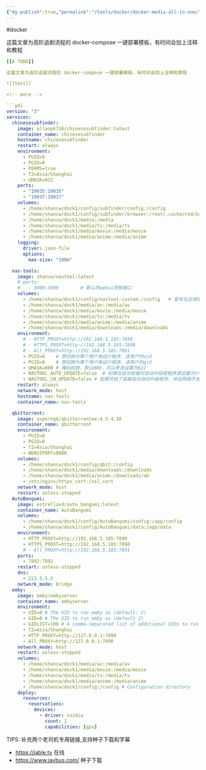 ```yaml
---
{"dg-publish":true,"permalink":"/tools/docker/docker-media-all-in-one/","created":"2024-05-27T15:37:47.449+08:00","updated":"2024-05-27T15:03:24.000+08:00"}
---
```


#docker 

这篇文章为高阶追剧流程的 docker-compose 一键部署模板，有时间会加上注释和教程

<!-- more -->

```yml
[[A TODO]] 

这篇文章为高阶追剧流程的 docker-compose 一键部署模板，有时间会加上注释和教程

![[test]]

<!-- more -->

```yml
version: "3"
services:
  chinesesubfinder:
    image: allanpk716/chinesesubfinder:latest
    container_name: chinesesubfinder
    hostname: chinesesubfinder
    restart: always
    environment:
      - PUID=0
      - PGID=0
      - PERMS=true
      - TZ=Asia/Shanghai
      - UMASK=022
    ports:
      - "19035:19035"
      - "19037:19037"
    volumes:
      - /home/shancw/dock1/config/subfinder/config:/config
      - /home/shancw/dock1/config/subfinder/browser:/root/.cache/rod/browser
      - /home/shancw/dock1/media:/media
      - /home/shancw/dock1/media/tv:/media/tv
      - /home/shancw/dock1/media/movie:/media/movie
      - /home/shancw/dock1/media/anime:/media/anime
    logging:
      driver: json-file
      options:
        max-size: "100m"

  nas-tools:
    image: shancw/nastool:latest
    # ports:
    #   - 3000:3000        # 默认的webui控制端口
    volumes:
      - /home/shancw/dock1/config/nastool-custom:/config   # 冒号左边请修改为你想保存配置的路径
      - /home/shancw/dock1/media/av:/media/av
      - /home/shancw/dock1/media/movie:/media/movie
      - /home/shancw/dock1/media/tv:/media/tv
      - /home/shancw/dock1/media/anime:/media/anime
      - /home/shancw/dock1/media/downloads:/media/downloads
    environment:
      # - HTTP_PROXY=http://192.168.5.185:7890
      # - HTTPS_PROXT=http://192.168.5.185:7890
      # - All_PROXY=http://192.168.5.185:7891
      - PUID=0    # 想切换为哪个用户来运行程序，该用户的uid
      - PGID=0    # 想切换为哪个用户来运行程序，该用户的gid
      - UMASK=000 # 掩码权限，默认000，可以考虑设置为022
      - NASTOOL_AUTO_UPDATE=false  # 如需在启动容器时自动升级程程序请设置为true
      - NASTOOL_CN_UPDATE=false # 如果开启了容器启动自动升级程序，并且网络不太友好时，可以设置为true，会使用国内源进行软件更新
    restart: always
    network_mode: host
    hostname: nas-tools
    container_name: nas-tools

  qbittorrent:
    image: superng6/qbittorrentee:4.5.4.10
    container_name: qbittorrent
    environment:
      - PUID=0
      - PGID=0
      - TZ=Asia/Shanghai
      - WEBUIPORT=8080
    volumes:
      - /home/shancw/dock1/config/qbit:/config
      - /home/shancw/dock1/media/downloads:/downloads
      - /home/shancw/dock1/media/anime:/downloads/ab
      - /etc/nginx/https_cert:/ssl_cert
    network_mode: host
    restart: unless-stopped
  AutoBangumi:
    image: estrellaxd/auto_bangumi:latest
    container_name: AutoBangumi
    volumes:
      - /home/shancw/dock1/config/AutoBangumi/config:/app/config
      - /home/shancw/dock1/config/AutoBangumi/data:/app/data
    environment:
      - HTTP_PROXY=http://192.168.5.185:7890
      - HTTPS_PROXT=http://192.168.5.185:7890
      # - All_PROXY=http://192.168.5.185:7891
    ports:
      - 7892:7892
    restart: unless-stopped
    dns:
      - 223.5.5.5
    network_mode: bridge
  emby:
    image: emby/embyserver
    container_name: embyserver
    environment:
      - UID=0 # The UID to run emby as (default: 2)
      - GID=0 # The GID to run emby as (default 2)
      - GIDLIST=100 # A comma-separated list of additional GIDs to run emby as (default: 2)
      - TZ=Asia/Shanghai
      - HTTP_PROXY=http://127.0.0.1:7890
      - All_PROXY=http://127.0.0.1:7890
    network_mode: host
    restart: unless-stopped
    volumes:
      - /home/shancw/dock1/media/av:/media/av
      - /home/shancw/dock1/media/movie:/media/movie
      - /home/shancw/dock1/media/tv:/media/tv
      - /home/shancw/dock1/media/anime:/media/anime
      - /home/shancw/dock1/config:/config # Configuration directory
    deploy:
      resources:
        reservations:
          devices:
            - driver: nvidia
              count: 1
              capabilities: [gpu]
```

TIPS: 补充两个老司机专用链接,支持种子下载和字幕

- https://jable.tv 在线
- https://www.javbus.com/ 种子下载
